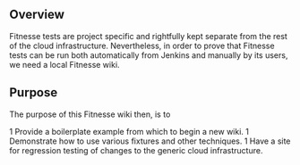Overview
---
Fitnesse tests are project specific and rightfully kept separate from the rest of the cloud infrastructure.  Nevertheless, in order to prove that Fitnesse tests can be run both automatically from Jenkins and manually by its users, we need a local Fitnesse wiki.

Purpose
---
The purpose of this Fitnesse wiki then, is to 

1 Provide a boilerplate example from which to begin a new wiki.
1 Demonstrate how to use various fixtures and other techniques.
1 Have a site for regression testing of changes to the generic cloud infrastructure.


